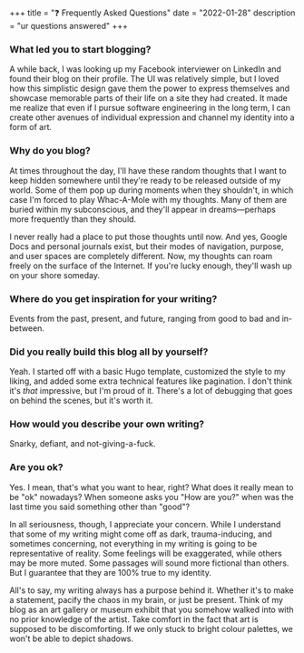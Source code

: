 +++ 
title = "❓ Frequently Asked Questions" 
date = "2022-01-28"
description = "ur questions answered"
+++

<h3> What led you to start blogging? </h3>
A while back, I was looking up my Facebook interviewer on LinkedIn and found their blog on their profile. The UI was relatively simple, but I loved how this simplistic design gave them the power to express themselves and showcase memorable parts of their life on a site they had created. It made me realize that even if I pursue software engineering in the long term, I can create other avenues of individual expression and channel my identity into a form of art. 

<h3> Why do you blog? </h3>
At times throughout the day, I'll have these random thoughts that I want to keep hidden somewhere until they're ready to be released outside of my world. Some of them pop up during moments when they shouldn't, in which case I'm forced to play Whac-A-Mole with my thoughts. Many of them are buried within my subconscious, and they'll appear in dreams—perhaps more frequently than they should. 

I never really had a place to put those thoughts until now. And yes, Google Docs and personal journals exist, but their modes of navigation, purpose, and user spaces are completely different. Now, my thoughts can roam freely on the surface of the Internet. If you're lucky enough, they'll wash up on your shore someday.

<h3> Where do you get inspiration for your writing?</h3>
Events from the past, present, and future, ranging from good to bad and in-between. 

<h3> Did you really build this blog all by yourself? </h3>
Yeah. I started off with a basic Hugo template, customized the style to my liking, and added some extra technical features like pagination. I don't think it's <i>that</i> impressive, but I'm proud of it. There's a lot of debugging that goes on behind the scenes, but it's worth it.

<h3> How would you describe your own writing? </h3>
Snarky, defiant, and not-giving-a-fuck. 

<h3> Are you ok? </h3>
Yes. I mean, that's what you want to hear, right? What does it really mean to be "ok" nowadays? When someone asks you "How are you?" when was the last time you said something other than "good"?

In all seriousness, though, I appreciate your concern. While I understand that some of my writing might come off as dark, trauma-inducing, and sometimes concerning, not everything in my writing is going to be representative of reality. Some feelings will be exaggerated, while others may be more muted. Some passages will sound more fictional than others. But I guarantee that they are 100% true to my identity. 

All's to say, my writing always has a purpose behind it. Whether it's to make a statement, pacify the chaos in my brain, or just be present. Think of my blog as an art gallery or museum exhibit that you somehow walked into with no prior knowledge of the artist. Take comfort in the fact that art is supposed to be discomforting. If we only stuck to bright colour palettes, we won't be able to depict shadows.



